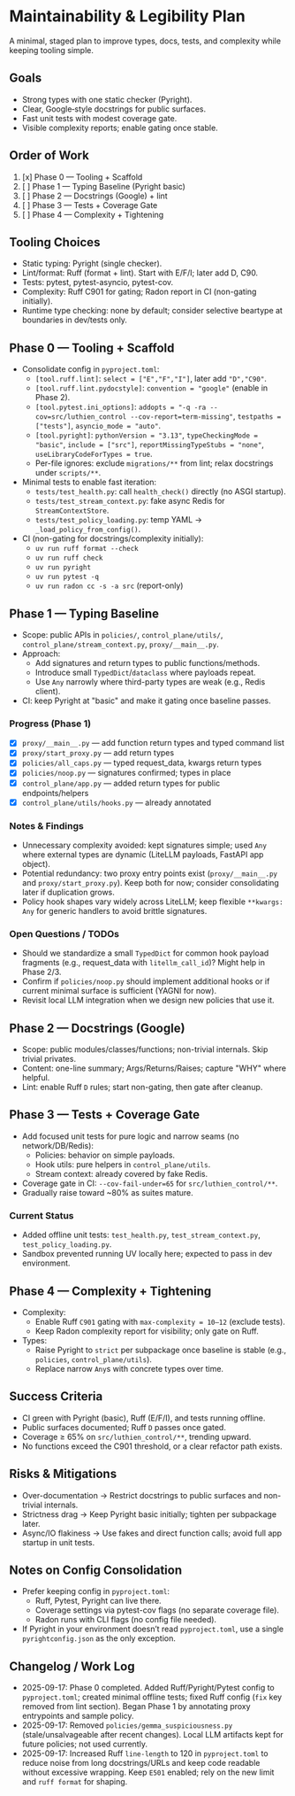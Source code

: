 # Maintainability & Legibility Plan

A minimal, staged plan to improve types, docs, tests, and complexity while keeping tooling simple.

## Goals

- Strong types with one static checker (Pyright).
- Clear, Google‑style docstrings for public surfaces.
- Fast unit tests with modest coverage gate.
- Visible complexity reports; enable gating once stable.

## Order of Work

1. [x] Phase 0 — Tooling + Scaffold
2. [ ] Phase 1 — Typing Baseline (Pyright basic)
3. [ ] Phase 2 — Docstrings (Google) + lint
4. [ ] Phase 3 — Tests + Coverage Gate
5. [ ] Phase 4 — Complexity + Tightening

## Tooling Choices

- Static typing: Pyright (single checker).
- Lint/format: Ruff (format + lint). Start with E/F/I; later add D, C90.
- Tests: pytest, pytest-asyncio, pytest-cov.
- Complexity: Ruff C901 for gating; Radon report in CI (non-gating initially).
- Runtime type checking: none by default; consider selective beartype at boundaries in dev/tests only.

## Phase 0 — Tooling + Scaffold

- Consolidate config in `pyproject.toml`:
  - `[tool.ruff.lint]`: `select = ["E","F","I"]`, later add `"D","C90"`.
  - `[tool.ruff.lint.pydocstyle]`: `convention = "google"` (enable in Phase 2).
  - `[tool.pytest.ini_options]`: `addopts = "-q -ra --cov=src/luthien_control --cov-report=term-missing"`, `testpaths = ["tests"]`, `asyncio_mode = "auto"`.
  - `[tool.pyright]`: `pythonVersion = "3.13"`, `typeCheckingMode = "basic"`, `include = ["src"]`, `reportMissingTypeStubs = "none"`, `useLibraryCodeForTypes = true`.
  - Per-file ignores: exclude `migrations/**` from lint; relax docstrings under `scripts/**`.
- Minimal tests to enable fast iteration:
  - `tests/test_health.py`: call `health_check()` directly (no ASGI startup).
  - `tests/test_stream_context.py`: fake async Redis for `StreamContextStore`.
  - `tests/test_policy_loading.py`: temp YAML → `_load_policy_from_config()`.
- CI (non-gating for docstrings/complexity initially):
  - `uv run ruff format --check`
  - `uv run ruff check`
  - `uv run pyright`
  - `uv run pytest -q`
  - `uv run radon cc -s -a src` (report-only)

## Phase 1 — Typing Baseline

- Scope: public APIs in `policies/`, `control_plane/utils/`, `control_plane/stream_context.py`, `proxy/__main__.py`.
- Approach:
  - Add signatures and return types to public functions/methods.
  - Introduce small `TypedDict`/`dataclass` where payloads repeat.
  - Use `Any` narrowly where third-party types are weak (e.g., Redis client).
- CI: keep Pyright at "basic" and make it gating once baseline passes.

### Progress (Phase 1)
- [x] `proxy/__main__.py` — add function return types and typed command list
- [x] `proxy/start_proxy.py` — add return types
- [x] `policies/all_caps.py` — typed request_data, kwargs return types
- [x] `policies/noop.py` — signatures confirmed; types in place
- [x] `control_plane/app.py` — added return types for public endpoints/helpers
- [x] `control_plane/utils/hooks.py` — already annotated

### Notes & Findings
- Unnecessary complexity avoided: kept signatures simple; used `Any` where external types are dynamic (LiteLLM payloads, FastAPI app object).
- Potential redundancy: two proxy entry points exist (`proxy/__main__.py` and `proxy/start_proxy.py`). Keep both for now; consider consolidating later if duplication grows.
- Policy hook shapes vary widely across LiteLLM; keep flexible `**kwargs: Any` for generic handlers to avoid brittle signatures.

### Open Questions / TODOs
- Should we standardize a small `TypedDict` for common hook payload fragments (e.g., request_data with `litellm_call_id`)? Might help in Phase 2/3.
- Confirm if `policies/noop.py` should implement additional hooks or if current minimal surface is sufficient (YAGNI for now).
- Revisit local LLM integration when we design new policies that use it.

## Phase 2 — Docstrings (Google)

- Scope: public modules/classes/functions; non-trivial internals. Skip trivial privates.
- Content: one-line summary; Args/Returns/Raises; capture "WHY" where helpful.
- Lint: enable Ruff `D` rules; start non-gating, then gate after cleanup.

## Phase 3 — Tests + Coverage Gate

- Add focused unit tests for pure logic and narrow seams (no network/DB/Redis):
  - Policies: behavior on simple payloads.
  - Hook utils: pure helpers in `control_plane/utils`.
  - Stream context: already covered by fake Redis.
- Coverage gate in CI: `--cov-fail-under=65` for `src/luthien_control/**`.
- Gradually raise toward ~80% as suites mature.

### Current Status
- Added offline unit tests: `test_health.py`, `test_stream_context.py`, `test_policy_loading.py`.
- Sandbox prevented running UV locally here; expected to pass in dev environment.

## Phase 4 — Complexity + Tightening

- Complexity:
  - Enable Ruff `C901` gating with `max-complexity = 10–12` (exclude tests).
  - Keep Radon complexity report for visibility; only gate on Ruff.
- Types:
  - Raise Pyright to `strict` per subpackage once baseline is stable (e.g., `policies`, `control_plane/utils`).
  - Replace narrow `Any`s with concrete types over time.

## Success Criteria

- CI green with Pyright (basic), Ruff (E/F/I), and tests running offline.
- Public surfaces documented; Ruff `D` passes once gated.
- Coverage ≥ 65% on `src/luthien_control/**`, trending upward.
- No functions exceed the C901 threshold, or a clear refactor path exists.

## Risks & Mitigations

- Over-documentation → Restrict docstrings to public surfaces and non-trivial internals.
- Strictness drag → Keep Pyright basic initially; tighten per subpackage later.
- Async/IO flakiness → Use fakes and direct function calls; avoid full app startup in unit tests.

## Notes on Config Consolidation

- Prefer keeping config in `pyproject.toml`:
  - Ruff, Pytest, Pyright can live there.
  - Coverage settings via pytest-cov flags (no separate coverage file).
  - Radon runs with CLI flags (no config file needed).
- If Pyright in your environment doesn’t read `pyproject.toml`, use a single `pyrightconfig.json` as the only exception.

## Changelog / Work Log
- 2025-09-17: Phase 0 completed. Added Ruff/Pyright/Pytest config to `pyproject.toml`; created minimal offline tests; fixed Ruff config (`fix` key removed from lint section). Began Phase 1 by annotating proxy entrypoints and sample policy.
- 2025-09-17: Removed `policies/gemma_suspiciousness.py` (stale/unsalvageable after recent changes). Local LLM artifacts kept for future policies; not used currently.
- 2025-09-17: Increased Ruff `line-length` to 120 in `pyproject.toml` to reduce noise from long docstrings/URLs and keep code readable without excessive wrapping. Keep `E501` enabled; rely on the new limit and `ruff format` for shaping.
